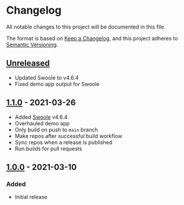 # Changelog

All notable changes to this project will be documented in this file.

The format is based on [Keep a Changelog](https://keepachangelog.com/en/1.0.0/),
and this project adheres to [Semantic Versioning](https://semver.org/spec/v2.0.0.html).

## [Unreleased]
- Updated Swoole to v4.6.4
- Fixed demo app output for Swoole

## [1.1.0] - 2021-03-26
- Added [Swoole](https://github.com/swoole/swoole-src) v4.6.4
- Overhauled demo app
- Only build on push to `main` branch
- Make repos after successful build workflow
- Sync repos when a release is published
- Run builds for pull requests

## [1.0.0] - 2021-03-10
### Added
- Initial release

[Unreleased]: https://github.com/cachewerk/heroku-php-extensions/compare/v1.1.0...HEAD
[1.1.0]: https://github.com/cachewerk/heroku-php-extensions/compare/v1.0.0...v1.1.0
[1.0.0]: https://github.com/cachewerk/heroku-php-extensions/releases/tag/v1.0.0
